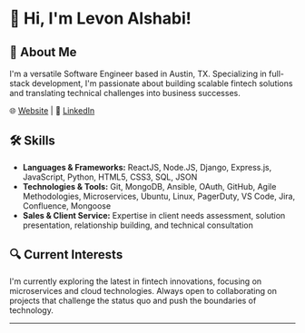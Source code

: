 # 👋 Hi, I'm Levon Alshabi!

## 🚀 About Me
I'm a versatile Software Engineer based in Austin, TX. Specializing in full-stack development, I'm passionate about building scalable fintech solutions and translating technical challenges into business successes.

🌐 [Website](http://levonalshabi.com) | 🔗 [LinkedIn](https://www.linkedin.com/in/lalshabi/)

## 🛠 Skills
- **Languages & Frameworks:** ReactJS, Node.JS, Django, Express.js, JavaScript, Python, HTML5, CSS3, SQL, JSON
- **Technologies & Tools:** Git, MongoDB, Ansible, OAuth, GitHub, Agile Methodologies, Microservices, Ubuntu, Linux, PagerDuty, VS Code, Jira, Confluence, Mongoose
- **Sales & Client Service:** Expertise in client needs assessment, solution presentation, relationship building, and technical consultation


## 🔍 Current Interests
I'm currently exploring the latest in fintech innovations, focusing on microservices and cloud technologies. Always open to collaborating on projects that challenge the status quo and push the boundaries of technology.

---

